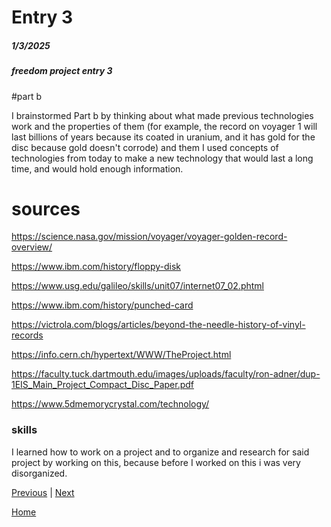 # Entry 3
##### 1/3/2025
##### freedom project entry 3

#part b

I brainstormed Part b by thinking about what made previous technologies work and the properties of them (for example, the record on voyager 1 will last billions of years because its coated in uranium, and it has gold for the disc because gold doesn't corrode) and them I used concepts of technologies from today to make a new technology that would last a long time, and would hold enough information.

# sources
https://science.nasa.gov/mission/voyager/voyager-golden-record-overview/

https://www.ibm.com/history/floppy-disk

https://www.usg.edu/galileo/skills/unit07/internet07_02.phtml

https://www.ibm.com/history/punched-card

https://victrola.com/blogs/articles/beyond-the-needle-history-of-vinyl-records

https://info.cern.ch/hypertext/WWW/TheProject.html

https://faculty.tuck.dartmouth.edu/images/uploads/faculty/ron-adner/dup-1EIS_Main_Project_Compact_Disc_Paper.pdf

https://www.5dmemorycrystal.com/technology/


### skills
I learned how to work on a project and to organize and research for said project by working on this, because before I worked on this i was very disorganized.

  

[Previous](entry02.md) | [Next](entry04.md)

[Home](../README.md)

